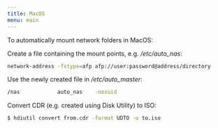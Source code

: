 ```yaml
---
title: MacOS
menu: main
---
```


To automatically mount network folders in MacOS:

Create a file containing the mount points, e.g. */etc/auto_nas*:
```bash
network-address -fstype=afp afp://user:password@address/directory
```
Use the newly created file in */etc/auto_master*:
```bash
/nas			auto_nas	-nosuid
```

Convert CDR (e.g. created using Disk Utility) to ISO:
```bash
$ hdiutil convert from.cdr -format UDTO -o to.iso
```
